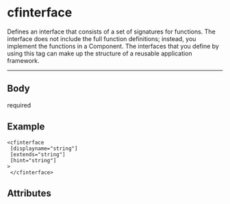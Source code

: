 # cfinterface


Defines an interface that consists of a set of signatures for functions.
		The interface does not include the full function definitions; instead, you implement the functions in a Component. The interfaces that you define by using this tag can make up the structure of a reusable application framework.

---
## Body
required

## Example
```
<cfinterface
 [displayname="string"]
 [extends="string"]
 [hint="string"]
> 
 </cfinterface>
```
## Attributes
